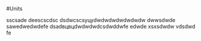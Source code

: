 #Units

sscsade
deescscdsc
dsdwcscsуцуdwdwdwdwdwdwdw
dwwsdwde
sawedwedwdefe
dsadвцвцdwdwdwdcsdwddwfe
edwde
xsxsdwdw
vdsdwd
fe
